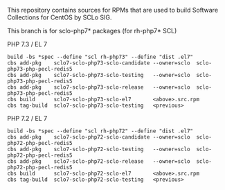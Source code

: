 This repository contains sources for RPMs that are used
to build Software Collections for CentOS by SCLo SIG.

This branch is for sclo-php7* packages (for rh-php7* SCL)


PHP 7.3 / EL 7

    build -bs *spec --define "scl rh-php73" --define "dist .el7"
    cbs add-pkg    sclo7-sclo-php73-sclo-candidate --owner=sclo  sclo-php73-php-pecl-redis5
    cbs add-pkg    sclo7-sclo-php73-sclo-testing   --owner=sclo  sclo-php73-php-pecl-redis5
    cbs add-pkg    sclo7-sclo-php73-sclo-release   --owner=sclo  sclo-php73-php-pecl-redis5
    cbs build      sclo7-sclo-php73-sclo-el7       <above>.src.rpm
    cbs tag-build  sclo7-sclo-php73-sclo-testing   <previous>

PHP 7.2 / EL 7

    build -bs *spec --define "scl rh-php72" --define "dist .el7"
    cbs add-pkg    sclo7-sclo-php72-sclo-candidate --owner=sclo  sclo-php72-php-pecl-redis5
    cbs add-pkg    sclo7-sclo-php72-sclo-testing   --owner=sclo  sclo-php72-php-pecl-redis5
    cbs add-pkg    sclo7-sclo-php72-sclo-release   --owner=sclo  sclo-php72-php-pecl-redis5
    cbs build      sclo7-sclo-php72-sclo-el7       <above>.src.rpm
    cbs tag-build  sclo7-sclo-php72-sclo-testing   <previous>

